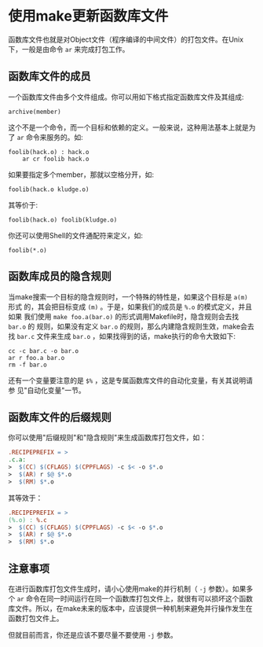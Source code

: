 # 使用make更新函数库文件

函数库文件也就是对Object文件（程序编译的中间文件）的打包文件。在Unix下，一般是由命令 `ar` 来完成打包工作。

## 函数库文件的成员

一个函数库文件由多个文件组成。你可以用如下格式指定函数库文件及其组成:

    archive(member)

这个不是一个命令，而一个目标和依赖的定义。一般来说，这种用法基本上就是为了 `ar` 命令来服务的。如:

    foolib(hack.o) : hack.o
        ar cr foolib hack.o

如果要指定多个member，那就以空格分开，如:

    foolib(hack.o kludge.o)

其等价于:

    foolib(hack.o) foolib(kludge.o)

你还可以使用Shell的文件通配符来定义，如:

    foolib(*.o)

## 函数库成员的隐含规则

当make搜索一个目标的隐含规则时，一个特殊的特性是，如果这个目标是 `a(m)` 形式 的，其会把目标变成 `(m)` 。于是，如果我们的成员是 `%.o` 的模式定义，并且如果 我们使用 `make foo.a(bar.o)` 的形式调用Makefile时，隐含规则会去找 `bar.o` 的 规则，如果没有定义 `bar.o` 的规则，那么内建隐含规则生效，make会去找 `bar.c` 文件来生成 `bar.o` ，如果找得到的话，make执行的命令大致如下:

    cc -c bar.c -o bar.o
    ar r foo.a bar.o
    rm -f bar.o

还有一个变量要注意的是 `$%` ，这是专属函数库文件的自动化变量，有关其说明请参 见"自动化变量"一节。

## 函数库文件的后缀规则

你可以使用"后缀规则"和"隐含规则"来生成函数库打包文件，如：

``` makefile
.RECIPEPREFIX = >
.c.a:
>  $(CC) $(CFLAGS) $(CPPFLAGS) -c $< -o $*.o
>  $(AR) r $@ $*.o
>  $(RM) $*.o
```

其等效于：

``` makefile
.RECIPEPREFIX = >
(%.o) : %.c
>  $(CC) $(CFLAGS) $(CPPFLAGS) -c $< -o $*.o
>  $(AR) r $@ $*.o
>  $(RM) $*.o
```

## 注意事项

在进行函数库打包文件生成时，请小心使用make的并行机制（ `-j` 参数）。如果多个 `ar` 命令在同一时间运行在同一个函数库打包文件上，就很有可以损坏这个函数库文件。所以，在make未来的版本中，应该提供一种机制来避免并行操作发生在函数打包文件上。

但就目前而言，你还是应该不要尽量不要使用 `-j` 参数。
